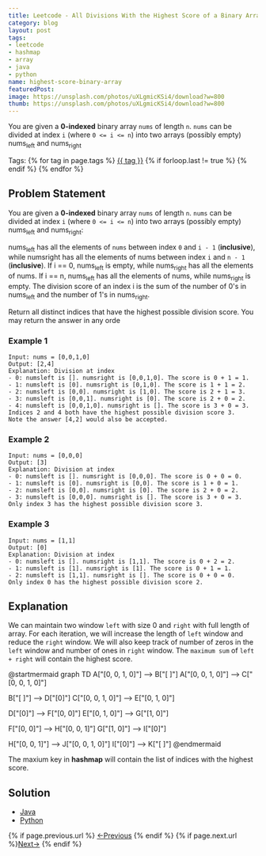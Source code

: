 ```yaml
---
title: Leetcode - All Divisions With the Highest Score of a Binary Array
category: blog
layout: post
tags:
- leetcode
- hashmap
- array
- java
- python
name: highest-score-binary-array
featuredPost: 
image: https://unsplash.com/photos/uXLgmicKSi4/download?w=800
thumb: https://unsplash.com/photos/uXLgmicKSi4/download?w=800
---
```


You are given a **0-indexed** binary array `nums` of length `n`. `nums` can be divided at index `i` (where `0 <= i <= n`) into two arrays (possibly empty) nums<sub>left</sub> and nums<sub>right</sub><!-- truncate_here -->
<p>Tags: {% for tag in page.tags %} <a class="mytag" href="/tag/{{ tag }}" title="View posts tagged with &quot;{{ tag }}&quot;">{{ tag }}</a>  {% if forloop.last != true %} {% endif %} {% endfor %} </p>


<link rel="stylesheet" href="{{ root_url }}/css/multipleTab.css"/>
<script src="{{ root_url }}/js/jquery.easytabs.min.js"></script>
<script src="{{ root_url }}/js/multipleTab.js"></script>

## Problem Statement

You are given a **0-indexed** binary array `nums` of length `n`. `nums` can be divided at index `i` (where `0 <= i <= n`) into two arrays (possibly empty) nums<sub>left</sub> and nums<sub>right</sub>:

nums<sub>left</sub> has all the elements of `nums` between index `0` and `i - 1` (**inclusive**), while numsright has all the elements of nums between index `i` and `n - 1` (**inclusive**).
If i == 0, nums<sub>left</sub> is empty, while nums<sub>right</sub> has all the elements of nums.
If i == n, nums<sub>left</sub> has all the elements of nums, while nums<sub>right</sub> is empty.
The division score of an index i is the sum of the number of 0's in nums<sub>left</sub> and the number of 1's in nums<sub>right</sub>.

Return all distinct indices that have the highest possible division score. You may return the answer in any orde

### Example 1

```
Input: nums = [0,0,1,0]
Output: [2,4]
Explanation: Division at index
- 0: numsleft is []. numsright is [0,0,1,0]. The score is 0 + 1 = 1.
- 1: numsleft is [0]. numsright is [0,1,0]. The score is 1 + 1 = 2.
- 2: numsleft is [0,0]. numsright is [1,0]. The score is 2 + 1 = 3.
- 3: numsleft is [0,0,1]. numsright is [0]. The score is 2 + 0 = 2.
- 4: numsleft is [0,0,1,0]. numsright is []. The score is 3 + 0 = 3.
Indices 2 and 4 both have the highest possible division score 3.
Note the answer [4,2] would also be accepted.
```
### Example 2

```
Input: nums = [0,0,0]
Output: [3]
Explanation: Division at index
- 0: numsleft is []. numsright is [0,0,0]. The score is 0 + 0 = 0.
- 1: numsleft is [0]. numsright is [0,0]. The score is 1 + 0 = 1.
- 2: numsleft is [0,0]. numsright is [0]. The score is 2 + 0 = 2.
- 3: numsleft is [0,0,0]. numsright is []. The score is 3 + 0 = 3.
Only index 3 has the highest possible division score 3.
```

### Example 3

```
Input: nums = [1,1]
Output: [0]
Explanation: Division at index
- 0: numsleft is []. numsright is [1,1]. The score is 0 + 2 = 2.
- 1: numsleft is [1]. numsright is [1]. The score is 0 + 1 = 1.
- 2: numsleft is [1,1]. numsright is []. The score is 0 + 0 = 0.
Only index 0 has the highest possible division score 2.
```

## Explanation

We can maintain two window `left` with size 0 and `right` with full length of array. For each iteration, we will increase the length of `left` window and reduce the `right` window. We will also keep track of number of zeros in the `left` window and number of ones in `right` window. The `maximum sum` of `left + right` will contain the highest score.

@startmermaid
graph TD
A["[0, 0, 1, 0]"] --> B["[ ]"]
A["[0, 0, 1, 0]"] --> C["[0, 0, 1, 0]"]

B["[ ]"] --> D["[0]"]
C["[0, 0, 1, 0]"] -->  E["[0, 1, 0]"]

D["[0]"] --> F["[0, 0]"]
E["[0, 1, 0]"] -->  G["[1, 0]"]

F["[0, 0]"] --> H["[0, 0, 1]"] 
G["[1, 0]"] -->  I["[0]"]


H["[0, 0, 1]"] --> J["[0, 0, 1, 0]"] 
I["[0]"] -->  K["[ ]"]
@endmermaid


The maxium key in **hashmap** will contain the list of indices with the highest score.

## Solution

<div class="tab-container">
  <ul>
    <li class="tab Java1"><a href="#Java1">Java</a></li>
    <li class="tab Python1"><a href="#Python1">Python</a></li>
  </ul>

   <div class="codeSample Java1" id="Java1">
     <script src="https://gist.github.com/tushar-sharma/fa433cb7d3f266f5853854805134c543.js?file=MaxScoreIndices.java"></script>
   </div>

   <div class="codeSample Python1" id="Python1">
     <script src="https://gist.github.com/tushar-sharma/fa433cb7d3f266f5853854805134c543.js?file=max_score_indices.py"></script>
   </div>

</div>


<nav class="pagination clear" style="padding-bottom:20px;">
{% if page.previous.url %} <a class="prev-item" href="{{page.previous.url}}" title="Previous Post: {{page.previous.title}}">&larr;Previous</a>   {% endif %}  {% if page.next.url %}<a class="next-item" href="{{page.next.url}}" title="Next Post: {{page.next.title}}">Next&rarr;</a>         {% endif %}
</nav>